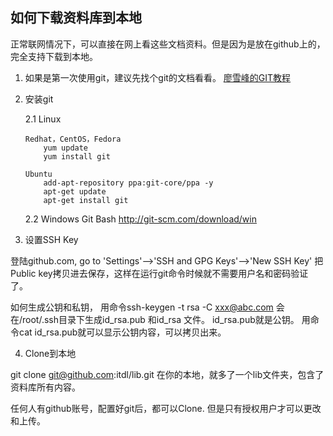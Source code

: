 ## 如何下载资料库到本地

正常联网情况下，可以直接在网上看这些文档资料。但是因为是放在github上的，完全支持下载到本地。


1. 如果是第一次使用git，建议先找个git的文档看看。
[廖雪峰的GIT教程](http://www.liaoxuefeng.com/wiki/0013739516305929606dd18361248578c67b8067c8c017b000)


2. 安装git

   2.1 Linux 
   
       Redhat，CentOS，Fedora
           yum update
           yum install git

       Ubuntu 
           add-apt-repository ppa:git-core/ppa -y
           apt-get update
           apt-get install git

   2.2 Windows Git Bash
       http://git-scm.com/download/win

3. 设置SSH Key

登陆github.com, go to 'Settings'-->'SSH and GPG Keys'-->'New SSH Key'
把Public key拷贝进去保存，这样在运行git命令时候就不需要用户名和密码验证了。

如何生成公钥和私钥，
用命令ssh-keygen -t rsa -C xxx@abc.com
会在/root/.ssh目录下生成id_rsa.pub 和id_rsa 文件。
id_rsa.pub就是公钥。
用命令cat id_rsa.pub就可以显示公钥内容，可以拷贝出来。

4. Clone到本地

git clone git@github.com:itdl/lib.git
在你的本地，就多了一个lib文件夹，包含了资料库所有内容。

任何人有github账号，配置好git后，都可以Clone. 但是只有授权用户才可以更改和上传。



